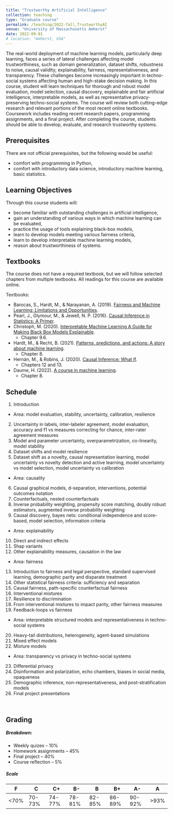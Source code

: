 ```yaml
---
title: "Trustworthy Artificial Intelligence"
collection: teaching
type: "Graduate course"
permalink: /teaching/2022-fall_TrustworthyAI
venue: "University of Massachusetts Amherst"
date: 2022-09-01
# location: "Amherst, USA"
---
```


The real-world deployment of machine learning models, particularly deep learning, faces a series of lateral challenges affecting model trustworthiness, such as domain generalization, dataset shifts, robustness to noise, causal validity, explainability, fairness, representativeness, and transparency. These challenges become increasingly important in techno-social systems affecting human and high-stake decision making. In this course, student will learn techniques for thorough and robust model evaluation, model selection, causal discovery, explainable and fair artificial intelligence, interpretable models, as well as representative privacy-preserving techno-social systems. The course will review both cutting-edge research and relevant portions of the most recent online textbooks. Coursework includes reading recent research papers, programming assignments, and a final project. After completing the course, students should be able to develop, evaluate, and research trustworthy systems.

## Prerequisites
There are not official prerequisites, but the following would be useful:
* comfort with programming in Python,
* comfort with introductory data science, introductory machine learning, basic statistics.

## Learning Objectives
Through this course students will:
* become familiar with outstanding challenges in artificial intelligence,
* gain an understanding of various ways in which machine learning can be evaluated,
* practice the usage of tools explaining black-box models,
* learn to develop models meeting various fairness criteria,
* learn to develop interpretable machine learning models,
* reason about trustworthiness of systems.


## Textbooks
The course does not have a required textbook, but we will follow selected chapters from multiple textbooks. All readings for this course are available online.

Textbooks:
* Barocas, S., Hardt, M., & Narayanan, A. (2019). [Fairness and Machine Learning: Limitations and Opportunities](https://fairmlbook.org).
* Pearl, J., Glymour, M., & Jewell, N. P. (2016). [Causal Inference in Statistics: A Primer](https://www.datascienceassn.org/sites/default/files/CAUSAL%20INFERENCE%20IN%20STATISTICS.pdf).
* Christoph, M. (2020). [Interpretable Machine Learning A Guide for Making Black Box Models Explainable](https://christophm.github.io/interpretable-ml-book/).
	* Chapter 9.6.
* Hardt, M., & Recht, B. (2021). [Patterns, predictions, and actions: A story about machine learning](http://arxiv.org/abs/2102.05242).
	* Chapter 8.
* Hernán, M., & Robins, J. (2020). [Causal Inference: What If](https://www.hsph.harvard.edu/miguel-hernan/causal-inference-book).
	* Chapters 12 and 13.
* Daume, H. (2022). [A course in machine learning](http://ciml.info/).
	* Chapter 8.

## Schedule
1. Introduction

* Area: model evaluation, stability, uncertainty, calibration, resilience
2. Uncertainty in labels, inter-labeler agreement, model evaluation, accuracy and f1 vs measures correcting for chance, inter-rater agreement measures
3. Model and parameter uncertainty, overparametrization, co-linearity, model stability
4. Dataset shifts and model resilience
5. Dataset shift as a novelty, causal representation learning, model uncertainty vs novelty detection and active learning, model uncertainty vs model selection, model uncertainty vs calibration

* Area: causality
6. Causal graphical models, d-separation, interventions, potential outcomes notation
7. Counterfactuals, nested counterfactuals
8. Inverse probability weighting, propensity score matching, doubly robust estimators, augmented inverse probability weighting
9. Causal discovery, bayes nets: conditional independence and score-based, model selection, information criteria

* Area: explainability
10. Direct and indirect effects
11. Shap variants
12. Other explainability measures, causation in the law

* Area: fairness
13. Introduction to fairness and legal perspective, standard supervised learning, demographic parity and disparate treatment
14. Other statistical fairness criteria: sufficiency and separation
15. Causal fairness, path-specific counterfactual fairness
16. Interventional mixtures
17. Resilience to discrimination
18. From interventional mixtures to impact parity, other fairness measures
19. Feedback-loops vs fairness

* Area: interpretable structured models and representativeness in techno-social systems
20. Heavy-tail distributions, heterogeneity, agent-based simulations
21. Mixed effect models
22. Mixture models

* Area: transparency vs privacy in techno-social systems
23. Differential privacy
24. Disinformation and polarization, echo chambers, biases in social media, opaqueness
25. Demographic inference, non-representativeness, and post-stratification models
26. Final project presentations

<br>

## Grading
##### Breakdown:
* Weekly quizes – 10%
* Homework assignments – 45%
* Final project – 40%
* Course reflection – 5%


##### Scale

| F    | C      | C+     | B-     | B      | B+     | A-     | A    |
| ---- | ------ | ------ | ------ | ------ | ------ | ------ | ---- |
| <70% | 70-73% | 74-77% | 78-81% | 82-85% | 86-89% | 90-92% | >93% |



